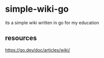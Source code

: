 # simple-wiki-go
its a simple wiki written in go for my education

## resources
https://go.dev/doc/articles/wiki/